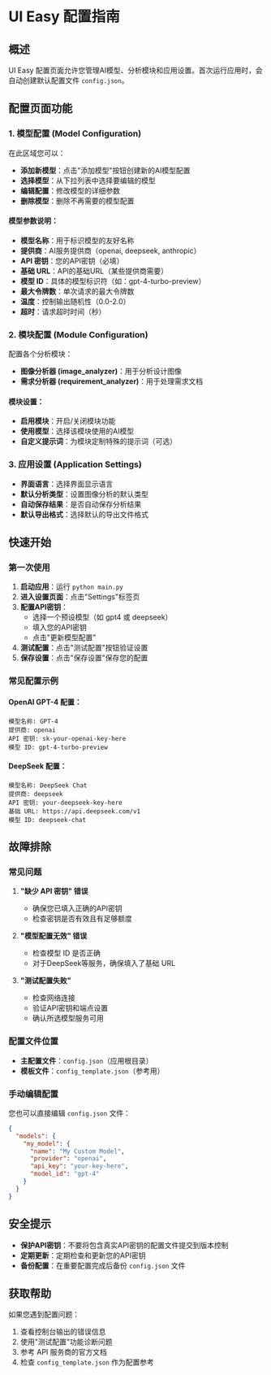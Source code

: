 # UI Easy 配置指南

## 概述

UI Easy 配置页面允许您管理AI模型、分析模块和应用设置。首次运行应用时，会自动创建默认配置文件 `config.json`。

## 配置页面功能

### 1. 模型配置 (Model Configuration)

在此区域您可以：

- **添加新模型**：点击"添加模型"按钮创建新的AI模型配置
- **选择模型**：从下拉列表中选择要编辑的模型
- **编辑配置**：修改模型的详细参数
- **删除模型**：删除不再需要的模型配置

#### 模型参数说明：

- **模型名称**：用于标识模型的友好名称
- **提供商**：AI服务提供商（openai, deepseek, anthropic）
- **API 密钥**：您的API密钥（必填）
- **基础 URL**：API的基础URL（某些提供商需要）
- **模型 ID**：具体的模型标识符（如：gpt-4-turbo-preview）
- **最大令牌数**：单次请求的最大令牌数
- **温度**：控制输出随机性（0.0-2.0）
- **超时**：请求超时时间（秒）

### 2. 模块配置 (Module Configuration)

配置各个分析模块：

- **图像分析器 (image_analyzer)**：用于分析设计图像
- **需求分析器 (requirement_analyzer)**：用于处理需求文档

#### 模块设置：

- **启用模块**：开启/关闭模块功能
- **使用模型**：选择该模块使用的AI模型
- **自定义提示词**：为模块定制特殊的提示词（可选）

### 3. 应用设置 (Application Settings)

- **界面语言**：选择界面显示语言
- **默认分析类型**：设置图像分析的默认类型
- **自动保存结果**：是否自动保存分析结果
- **默认导出格式**：选择默认的导出文件格式

## 快速开始

### 第一次使用

1. **启动应用**：运行 `python main.py`
2. **进入设置页面**：点击"Settings"标签页
3. **配置API密钥**：
   - 选择一个预设模型（如 gpt4 或 deepseek）
   - 填入您的API密钥
   - 点击"更新模型配置"
4. **测试配置**：点击"测试配置"按钮验证设置
5. **保存设置**：点击"保存设置"保存您的配置

### 常见配置示例

#### OpenAI GPT-4 配置：
```
模型名称: GPT-4
提供商: openai
API 密钥: sk-your-openai-key-here
模型 ID: gpt-4-turbo-preview
```

#### DeepSeek 配置：
```
模型名称: DeepSeek Chat
提供商: deepseek
API 密钥: your-deepseek-key-here
基础 URL: https://api.deepseek.com/v1
模型 ID: deepseek-chat
```

## 故障排除

### 常见问题

1. **"缺少 API 密钥" 错误**
   - 确保您已填入正确的API密钥
   - 检查密钥是否有效且有足够额度

2. **"模型配置无效" 错误**
   - 检查模型 ID 是否正确
   - 对于DeepSeek等服务，确保填入了基础 URL

3. **"测试配置失败"**
   - 检查网络连接
   - 验证API密钥和端点设置
   - 确认所选模型服务可用

### 配置文件位置

- **主配置文件**：`config.json`（应用根目录）
- **模板文件**：`config_template.json`（参考用）

### 手动编辑配置

您也可以直接编辑 `config.json` 文件：

```json
{
  "models": {
    "my_model": {
      "name": "My Custom Model",
      "provider": "openai",
      "api_key": "your-key-here",
      "model_id": "gpt-4"
    }
  }
}
```

## 安全提示

- **保护API密钥**：不要将包含真实API密钥的配置文件提交到版本控制
- **定期更新**：定期检查和更新您的API密钥
- **备份配置**：在重要配置完成后备份 `config.json` 文件

## 获取帮助

如果您遇到配置问题：

1. 查看控制台输出的错误信息
2. 使用"测试配置"功能诊断问题
3. 参考 API 服务商的官方文档
4. 检查 `config_template.json` 作为配置参考 